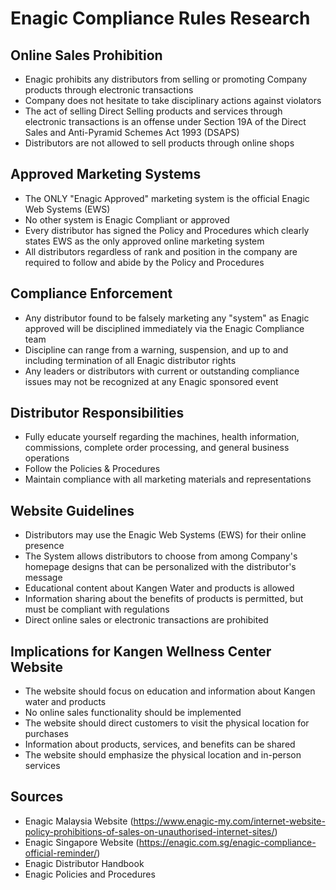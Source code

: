 # Enagic Compliance Rules Research

## Online Sales Prohibition
- Enagic prohibits any distributors from selling or promoting Company products through electronic transactions
- Company does not hesitate to take disciplinary actions against violators
- The act of selling Direct Selling products and services through electronic transactions is an offense under Section 19A of the Direct Sales and Anti-Pyramid Schemes Act 1993 (DSAPS)
- Distributors are not allowed to sell products through online shops

## Approved Marketing Systems
- The ONLY "Enagic Approved" marketing system is the official Enagic Web Systems (EWS)
- No other system is Enagic Compliant or approved
- Every distributor has signed the Policy and Procedures which clearly states EWS as the only approved online marketing system
- All distributors regardless of rank and position in the company are required to follow and abide by the Policy and Procedures

## Compliance Enforcement
- Any distributor found to be falsely marketing any "system" as Enagic approved will be disciplined immediately via the Enagic Compliance team
- Discipline can range from a warning, suspension, and up to and including termination of all Enagic distributor rights
- Any leaders or distributors with current or outstanding compliance issues may not be recognized at any Enagic sponsored event

## Distributor Responsibilities
- Fully educate yourself regarding the machines, health information, commissions, complete order processing, and general business operations
- Follow the Policies & Procedures
- Maintain compliance with all marketing materials and representations

## Website Guidelines
- Distributors may use the Enagic Web Systems (EWS) for their online presence
- The System allows distributors to choose from among Company's homepage designs that can be personalized with the distributor's message
- Educational content about Kangen Water and products is allowed
- Information sharing about the benefits of products is permitted, but must be compliant with regulations
- Direct online sales or electronic transactions are prohibited

## Implications for Kangen Wellness Center Website
- The website should focus on education and information about Kangen water and products
- No online sales functionality should be implemented
- The website should direct customers to visit the physical location for purchases
- Information about products, services, and benefits can be shared
- The website should emphasize the physical location and in-person services

## Sources
- Enagic Malaysia Website (https://www.enagic-my.com/internet-website-policy-prohibitions-of-sales-on-unauthorised-internet-sites/)
- Enagic Singapore Website (https://enagic.com.sg/enagic-compliance-official-reminder/)
- Enagic Distributor Handbook
- Enagic Policies and Procedures
